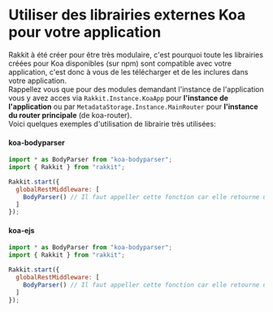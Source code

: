 # Utiliser des librairies externes Koa pour votre application
Rakkit à été créer pour être très modulaire, c'est pourquoi toute les librairies créées pour Koa disponibles (sur npm) sont compatible avec votre application, c'est donc à vous de les télécharger et de les inclures dans votre application.  
Rappellez vous que pour des modules demandant l'instance de l'application vous y avez acces via `Rakkit.Instance.KoaApp` pour **l'instance de l'application** ou par `MetadataStorage.Instance.MainRouter` pour **l'instance du router principale** (de koa-router).  
Voici quelques exemples d'utilisation de librairie très utilisées:  

#### koa-bodyparser
```javascript
import * as BodyParser from "koa-bodyparser";
import { Rakkit } from "rakkit";

Rakkit.start({
  globalRestMiddleware: [
    BodyParser() // Il faut appeller cette fonction car elle retourne un middleware
  ]
});
```

#### koa-ejs
```javascript
import * as BodyParser from "koa-bodyparser";
import { Rakkit } from "rakkit";

Rakkit.start({
  globalRestMiddleware: [
    BodyParser() // Il faut appeller cette fonction car elle retourne un middleware
  ]
});
```
